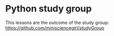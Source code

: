# Python study group

This lessons are the outcome of the study group: https://github.com/minisciencegirl/studyGroup

